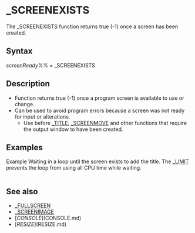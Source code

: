 # _SCREENEXISTS

The _SCREENEXISTS function returns true (-1) once a screen has been created.

  

## Syntax

*screenReady%%* = _SCREENEXISTS
  

## Description

* Function returns true (-1) once a program screen is available to use or change.
* Can be used to avoid program errors because a screen was not ready for input or alterations.
	+ Use before [_TITLE](_TITLE.md), [_SCREENMOVE](_SCREENMOVE.md) and other functions that require the output window to have been created.

  

## Examples

Example
Waiting in a loop until the screen exists to add the title. The [_LIMIT](_LIMIT.md) prevents the loop from using all CPU time while waiting.

``` [SCREEN](SCREEN.md) 12 [DO](DO.md): [_LIMIT](_LIMIT.md) 10: [LOOP](LOOP.md) [UNTIL](UNTIL.md) _SCREENEXISTS [_TITLE](_TITLE.md) "My Title"  
```

  

## See also

* [_FULLSCREEN](_FULLSCREEN.md)
* [_SCREENIMAGE](_SCREENIMAGE.md)
* [$CONSOLE]($CONSOLE.md)
* [$RESIZE]($RESIZE.md)

  
